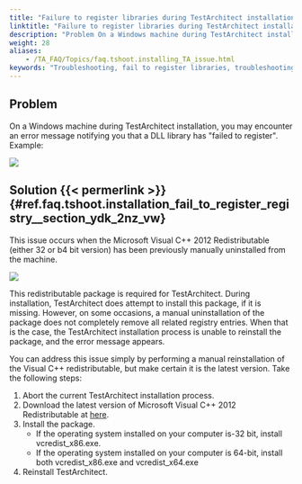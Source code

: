```yaml
--- 
title: "Failure to register libraries during TestArchitect installation"
linktitle: "Failure to register libraries during TestArchitect installation"
description: "Problem On a Windows machine during TestArchitect installation, you may encounter an error message notifying you that a DLL library has &#34;failed to register&#34;. Example: Solution This issue occurs when ..."
weight: 28
aliases: 
    - /TA_FAQ/Topics/faq.tshoot.installing_TA_issue.html
keywords: "Troubleshooting, fail to register libraries, troubleshooting"
---
```


## Problem

On a Windows machine during TestArchitect installation, you may encounter an error message notifying you that a DLL library has "failed to register". Example:

![](/images/TA_FAQ/Images/installing_TA_fail_to_register.png)

## Solution {{< permerlink >}} {#ref.faq.tshoot.installation_fail_to_register_registry__section_ydk_2nz_vw} 

This issue occurs when the Microsoft Visual C++ 2012 Redistributable \(either 32 or b4 bit version\) has been previously manually uninstalled from the machine.

![](/images/TA_FAQ/Images/Microsoft_Visua_2012_Redistributable.png)

This redistributable package is required for TestArchitect. During installation, TestArchitect does attempt to install this package, if it is missing. However, on some occasions, a manual uninstallation of the package does not completely remove all related registry entries. When that is the case, the TestArchitect installation process is unable to reinstall the package, and the error message appears.

You can address this issue simply by performing a manual reinstallation of the Visual C++ redistributable, but make certain it is the latest version. Take the following steps:

1.  Abort the current TestArchitect installation process.
2.  Download the latest version of Microsoft Visual C++ 2012 Redistributable at [here](https://www.microsoft.com/en-us/download/details.aspx?id=30679).
3.  Install the package.
    -   If the operating system installed on your computer is-32 bit, install vcredist\_x86.exe.
    -   If the operating system installed on your computer is 64-bit, install both vcredist\_x86.exe and vcredist\_x64.exe
4.  Reinstall TestArchitect.




